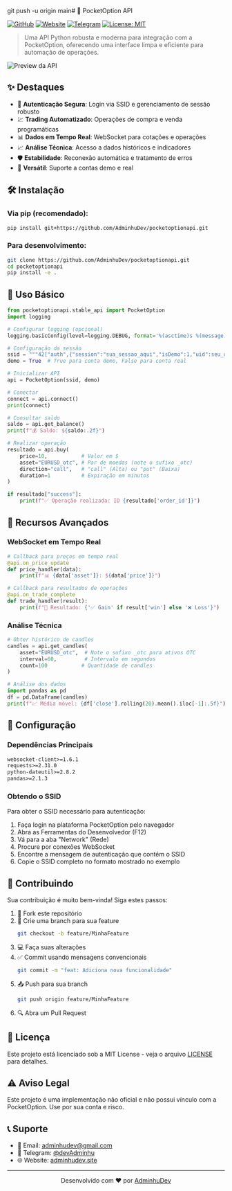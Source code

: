 git push -u origin main# 🚀 PocketOption API

[![GitHub](https://img.shields.io/badge/GitHub-AdminhuDev-blue?style=flat-square&logo=github)](https://github.com/AdminhuDev)
[![Website](https://img.shields.io/badge/Website-Portfolio-green?style=flat-square&logo=google-chrome)](https://adminhudev.github.io)
[![Telegram](https://img.shields.io/badge/Telegram-@devAdminhu-blue?style=flat-square&logo=telegram)](https://t.me/Analista_Adminhu)
[![License: MIT](https://img.shields.io/badge/License-MIT-yellow.svg?style=flat-square)](https://opensource.org/licenses/MIT)

> Uma API Python robusta e moderna para integração com a PocketOption, oferecendo uma interface limpa e eficiente para automação de operações.

![Preview da API](pocketoption.png)

## ✨ Destaques

- 🔐 **Autenticação Segura**: Login via SSID e gerenciamento de sessão robusto
- 💹 **Trading Automatizado**: Operações de compra e venda programáticas
- 📊 **Dados em Tempo Real**: WebSocket para cotações e operações
- 📈 **Análise Técnica**: Acesso a dados históricos e indicadores
- 🛡️ **Estabilidade**: Reconexão automática e tratamento de erros
- 🔄 **Versátil**: Suporte a contas demo e real

## 🛠️ Instalação

### Via pip (recomendado):
```bash
pip install git+https://github.com/AdminhuDev/pocketoptionapi.git
```

### Para desenvolvimento:
```bash
git clone https://github.com/AdminhuDev/pocketoptionapi.git
cd pocketoptionapi
pip install -e .
```

## 📖 Uso Básico

```python
from pocketoptionapi.stable_api import PocketOption
import logging

# Configurar logging (opcional)
logging.basicConfig(level=logging.DEBUG, format='%(asctime)s %(message)s')

# Configuração da sessão
ssid = """42["auth",{"session":"sua_sessao_aqui","isDemo":1,"uid":seu_uid_aqui,"platform":2}]"""
demo = True  # True para conta demo, False para conta real

# Inicializar API
api = PocketOption(ssid, demo)

# Conectar
connect = api.connect()
print(connect)

# Consultar saldo
saldo = api.get_balance()
print(f"💰 Saldo: ${saldo:.2f}")

# Realizar operação
resultado = api.buy(
    price=10,           # Valor em $
    asset="EURUSD_otc", # Par de moedas (note o sufixo _otc)
    direction="call",   # "call" (Alta) ou "put" (Baixa)
    duration=1          # Expiração em minutos
)

if resultado["success"]:
    print(f"✅ Operação realizada: ID {resultado['order_id']}")
```

## 🎯 Recursos Avançados

### WebSocket em Tempo Real
```python
# Callback para preços em tempo real
@api.on_price_update
def price_handler(data):
    print(f"📊 {data['asset']}: ${data['price']}")

# Callback para resultados de operações
@api.on_trade_complete
def trade_handler(result):
    print(f"💫 Resultado: {'✅ Gain' if result['win'] else '❌ Loss'}")
```

### Análise Técnica
```python
# Obter histórico de candles
candles = api.get_candles(
    asset="EURUSD_otc",  # Note o sufixo _otc para ativos OTC
    interval=60,         # Intervalo em segundos
    count=100           # Quantidade de candles
)

# Análise dos dados
import pandas as pd
df = pd.DataFrame(candles)
print(f"📈 Média móvel: {df['close'].rolling(20).mean().iloc[-1]:.5f}")
```

## 🔧 Configuração

### Dependências Principais
```txt
websocket-client>=1.6.1
requests>=2.31.0
python-dateutil>=2.8.2
pandas>=2.1.3
```

### Obtendo o SSID
Para obter o SSID necessário para autenticação:

1. Faça login na plataforma PocketOption pelo navegador
2. Abra as Ferramentas do Desenvolvedor (F12)
3. Vá para a aba "Network" (Rede)
4. Procure por conexões WebSocket
5. Encontre a mensagem de autenticação que contém o SSID
6. Copie o SSID completo no formato mostrado no exemplo

## 🤝 Contribuindo

Sua contribuição é muito bem-vinda! Siga estes passos:

1. 🍴 Fork este repositório
2. 🔄 Crie uma branch para sua feature
   ```bash
   git checkout -b feature/MinhaFeature
   ```
3. 💻 Faça suas alterações
4. ✅ Commit usando mensagens convencionais
   ```bash
   git commit -m "feat: Adiciona nova funcionalidade"
   ```
5. 📤 Push para sua branch
   ```bash
   git push origin feature/MinhaFeature
   ```
6. 🔍 Abra um Pull Request

## 📜 Licença

Este projeto está licenciado sob a MIT License - veja o arquivo [LICENSE](LICENSE) para detalhes.

## ⚠️ Aviso Legal

Este projeto é uma implementação não oficial e não possui vínculo com a PocketOption. Use por sua conta e risco.

## 📞 Suporte

- 📧 Email: [adminhudev@gmail.com](mailto:adminhudev@gmail.com)
- 💬 Telegram: [@devAdminhu](https://t.me/devAdminhu)
- 🌐 Website: [adminhudev.site](https://adminhudev.github.io)

---

<p align="center">
  Desenvolvido com ❤️ por <a href="https://github.com/AdminhuDev">AdminhuDev</a>
</p> 
